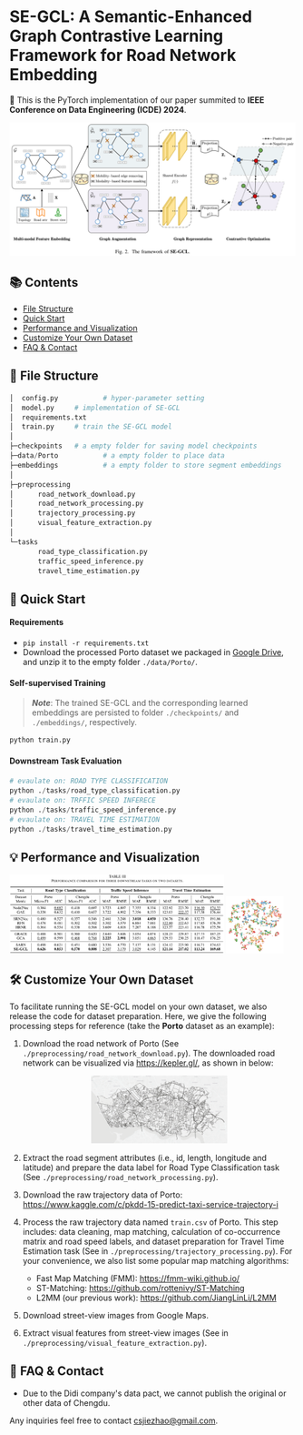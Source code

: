 # SE-GCL: A Semantic-Enhanced Graph Contrastive Learning Framework for Road Network Embedding

:triangular_flag_on_post: This is the PyTorch implementation of our paper summited to **IEEE Conference on Data Engineering (ICDE) 2024**.

<img src="./figs/se-gcl.png">

## 📚 Contents

- [File Structure](#-file-structure)
- [Quick Start](#-quick-start)
- [Performance and Visualization](#-performance-and-visualization)
- [Customize Your Own Dataset](#%EF%B8%8F-customize-your-own-dataset)
- [FAQ & Contact](#-faq--contact)



## 📁 File Structure

```python
│  config.py	       # hyper-parameter setting
│  model.py		# implementation of SE-GCL
│  requirements.txt
│  train.py		# train the SE-GCL model 
│
├─checkpoints 	# a empty folder for saving model checkpoints
├─data/Porto	       # a empty folder to place data
├─embeddings	       # a empty folder to store segment embeddings
│
├─preprocessing
│      road_network_download.py
│      road_network_processing.py
│      trajectory_processing.py
│      visual_feature_extraction.py
│
└─tasks
       road_type_classification.py
       traffic_speed_inference.py
       travel_time_estimation.py
```



## 📜 Quick Start

#### Requirements

- `pip install -r requirements.txt`
- Download the processed Porto dataset we packaged in [Google Drive](https://drive.google.com/file/d/14yTivaV41gst0_k4ufHBHSV205tcRNqb/view?usp=drive_link), and unzip it to the empty folder `./data/Porto/`.

#### Self-supervised Training

> ***Note***: The trained SE-GCL and the corresponding learned embeddings are persisted to folder `./checkpoints/` and `./embeddings/`,  respectively.

```python
python train.py
```

#### Downstream Task Evaluation

```python
# evaulate on: ROAD TYPE CLASSIFICATION
python ./tasks/road_type_classification.py
# evaulate on: TRFFIC SPEED INFERECE
python ./tasks/traffic_speed_inference.py
# evaulate on: TRAVEL TIME ESTIMATION
python ./tasks/travel_time_estimation.py
```



## 💡 Performance and Visualization

<p float="left">
  <img src="./figs/results.png" width="75%" />
  <img src="./figs/vis.png" width="20%" /> 
</p>



## 🛠️ Customize Your Own Dataset

To facilitate running the SE-GCL model on your own dataset, we also release the code for dataset preparation. Here, we give the following processing steps for reference (take the **Porto** dataset as an example):

1. Download the road network of Porto (See `./preprocessing/road_network_download.py`). The downloaded road network can be visualized via <https://kepler.gl/>, as shown in below:
   <div align=center>
   <img src="./figs/porto_map.png" alt="Road network of Porto" width="50%" />
   </div>

2. Extract the road segment attributes (i.e., id, length, longitude and latitude) and  prepare the data label for Road Type Classification task (See `./preprocessing/road_network_processing.py`). 

3. Download the raw trajectory data of Porto: <https://www.kaggle.com/c/pkdd-15-predict-taxi-service-trajectory-i>

4. Process the raw trajectory data named `train.csv` of Porto. This step includes: data cleaning, map matching, calculation of co-occurrence matrix and road speed labels, and dataset preparation for Travel Time Estimation task (See in `./preprocessing/trajectory_processing.py`). For your convenience, we also list some popular map matching algorithms:

   - Fast Map Matching (FMM): <https://fmm-wiki.github.io/>
   - ST-Matching: <https://github.com/rottenivy/ST-Matching>
   - L2MM (our previous work): <https://github.com/JiangLinLi/L2MM>

5. Download street-view images from Google Maps.

6. Extract visual features from street-view images (See in `./preprocessing/visual_feature_extraction.py`). 



## 📌 FAQ & Contact

- Due to the Didi company's data pact, we cannot publish the original or other data of Chengdu.

Any inquiries feel free to contact <csjiezhao@gmail.com>.

